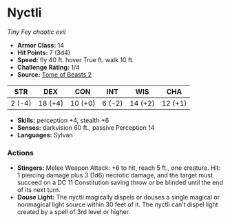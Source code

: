 # Nyctli

*Tiny* *Fey* *chaotic evil*

- **Armor Class:** 14
- **Hit Points:** 7 (3d4)
- **Speed:** fly 40 ft. hover True ft. walk 10 ft.
- **Challenge Rating:** 1/4
- **Source:** [Tome of Beasts 2](https://koboldpress.com/kpstore/product/tome-of-beasts-2-for-5th-edition/)

| STR | DEX | CON | INT | WIS | CHA |
| --- | --- | --- | --- | --- | --- |
| 2 (-4) | 18 (+4) | 10 (+0) | 6 (-2) | 14 (+2) | 12 (+1) |

- **Skills:** perception +4, stealth +6
- **Senses:** darkvision 60 ft., passive Perception 14
- **Languages:** Sylvan
### Actions
- **Stingers:** Melee Weapon Attack: +6 to hit, reach 5 ft., one creature. Hit: 1 piercing damage plus 3 (1d6) necrotic damage, and the target must succeed on a DC 11 Constitution saving throw or be blinded until the end of its next turn.
- **Douse Light:** The nyctli magically dispels or douses a single magical or nonmagical light source within 30 feet of it. The nyctli can’t dispel light created by a spell of 3rd level or higher.
